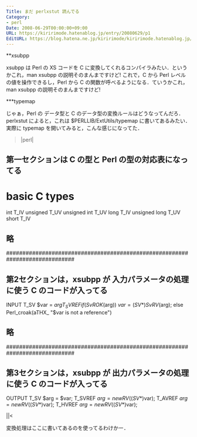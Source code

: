 ```yaml
---
Title: まだ perlxstut 読んでる
Category:
- perl
Date: 2008-06-29T00:00:00+09:00
URL: https://kiririmode.hatenablog.jp/entry/20080629/p1
EditURL: https://blog.hatena.ne.jp/kiririmode/kiririmode.hatenablog.jp/atom/entry/8454420450078214688
---
```



**xsubpp

xsubpp は Perl の XS コードを C に変換してくれるコンパイラみたい．というかこれ，man xsubpp の説明そのまんまですけど! これで，C から Perl レベルの値を操作できるし，Perl から C の関数が呼べるようになる．ていうかこれ，man xsubpp の説明そのまんまですけど!

***typemap

じゃぁ，Perl の データ型と C のデータ型の変換ルールはどうなってんだろ．perlxstut によると，これは $PERLLIB/ExtUtils/typemap に書いてあるみたい．実際に typemap を開いてみると，こんな感じになってた．
>|perl|
##  第一セクションは C の型と Perl の型の対応表になってる
# basic C types
int                     T_IV
unsigned                T_UV
unsigned int            T_UV
long                    T_IV
unsigned long           T_UV
short                   T_IV
## 略
#############################################################################
## 第2セクションは，xsubpp が 入力パラメータの処理に使う C のコードが入ってる
INPUT
T_SV
        $var = $arg
T_SVREF
        if (SvROK($arg))
            $var = (SV*)SvRV($arg);
        else
            Perl_croak(aTHX_ \"$var is not a reference\")
## 略
#############################################################################
## 第3セクションは，xsubpp が 出力パラメータの処理に使う C のコードが入ってる
OUTPUT
T_SV
        $arg = $var;
T_SVREF
        $arg = newRV((SV*)$var);
T_AVREF
        $arg = newRV((SV*)$var);
T_HVREF
        $arg = newRV((SV*)$var);

||<

変換処理はここに書いてあるのを使ってるわけかー．
